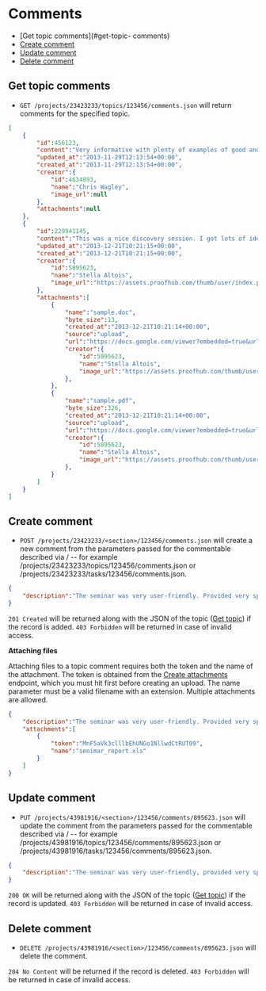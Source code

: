 Comments
====================

* [Get topic comments](#get-topic- comments)
* [Create comment](#create-comment)
* [Update comment](#update-comment)
* [Delete comment](#delete-comment)

Get topic comments
----------------

* `GET /projects/23423233/topics/123456/comments.json` will return comments for the specified topic.

```json
[
	{
		"id":456123,
		"content":"Very informative with plenty of examples of good and not-so-good Web marketing.",
		"updated_at":"2013-11-29T12:13:54+00:00",
		"created_at":"2013-11-29T12:13:54+00:00",
		"creator":{
			"id":4634893,
			"name":"Chris Wagley",
			"image_url":null
		},
		"attachments":null
	},
	{
		"id":229941145,
		"content":"This was a nice discovery session. I got lots of ideas for marketing on the Web.",
		"updated_at":"2013-12-21T10:21:15+00:00",
		"created_at":"2013-12-21T10:21:15+00:00",
		"creator":{
			"id":5895623,
			"name":"Stella Altois",
			"image_url":"https://assets.proofhub.com/thumb/user/index.php?width=80&height=80&cropratio=1:1&image=123456/812b4ba287f5ee0bc9d43bbf5bbe87fb1370073119.jpg"
		},
		"attachments":[
			{
				"name":"sample.doc",
				"byte_size":13,
				"created_at":"2013-12-21T10:21:14+00:00",
				"source":"upload",
				"url":"https://docs.google.com/viewer?embedded=true&url=https%3A%2F%2Fsdp_.proofhub.com%2Fview%2Fdoc%2F%3F2176707%2F43981916%2F812b4ba287f5ee0bc9d43bbf5bbe87fb13876212745m%2F16a5c52b4f18a1fbf244076189d2c447%2Fsample.doc",
				"creator":{
					"id":5895623,
					"name":"Stella Altois",
					"image_url":"https://assets.proofhub.com/thumb/user/index.php?width=80&height=80&cropratio=1:1&image=123456/812b4ba287f5ee0bc9d43bbf5bbe87fb1370073119.jpg"
				},
			},
			{
				"name":"sample.pdf",
				"byte_size":326,
				"created_at":"2013-12-21T10:21:14+00:00",
				"source":"upload",
				"url":"https://docs.google.com/viewer?embedded=true&url=https%3A%2F%2Fsdp_.proofhub.com%2Fview%2Fdoc%2F%3F2176707%2F43981916%2F812b4ba287f5ee0bc9d43bbf5bbe87fb1387621274h6%2F5928e0d04f89687c55d9d870805588f0%2Fsample.pdf",
				"creator":{
					"id":5895623,
					"name":"Stella Altois",
					"image_url":"https://assets.proofhub.com/thumb/user/index.php?width=80&height=80&cropratio=1:1&image=123456/812b4ba287f5ee0bc9d43bbf5bbe87fb1370073119.jpg"
				},
			}
		]
	}
]
```

Create comment
----------------

* `POST /projects/23423233/<section>/123456/comments.json` will create a new comment from the parameters passed for the commentable described via / -- for example /projects/23423233/topics/123456/comments.json or /projects/23423233/tasks/123456/comments.json. 

```json
{
	"description":"The seminar was very user-friendly. Provided very specific and useful info"
}
```

`201 Created` will be returned along with the JSON of the topic ([Get topic](#get-topic)) if the record is added. `403 Forbidden` will be returned in case of invalid access.

**Attaching files**

Attaching files to a topic comment requires both the token and the name of the attachment. The token is obtained from the [Create attachments](
https://github.com/sdplabs/proofhub-api/blob/master/sections/attachemnts.md#create-attachment) endpoint, which you must hit first before creating an upload. The name parameter must be a valid filename with an extension. Multiple attachments are allowed.

```json
{
	"description":"The seminar was very user-friendly. Provided very specific and useful info",
	"attachments":[
		{
			"token":"MnF5aVk3clllbEhUNGo1NllwdCtRUT09",
			"name":"senimar_report.xls"
		}
	]
}
```

Update comment
----------------

* `PUT /projects/43981916/<section>/123456/comments/895623.json` will update the comment from the parameters passed for the commentable described via / -- for example /projects/43981916/topics/123456/comments/895623.json or /projects/43981916/tasks/123456/comments/895623.json. 


```json
{
	"description":"The seminar was very user-friendly, provided very specific and useful info."
}
```

`200 OK` will be returned along with the JSON of the topic ([Get topic](#get-topic)) if the record is updated. `403 Forbidden` will be returned in case of invalid access.

Delete comment
----------------

* `DELETE /projects/43981916/<section>/123456/comments/895623.json` will delete the comment.

`204 No Content` will be returned if the record is deleted. `403 Forbidden` will be returned in case of invalid access.
